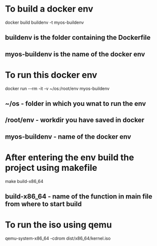 # To build a docker env
docker build buildenv -t myos-buildenv
## buildenv is the folder containing the Dockerfile
## myos-buildenv is the name of the docker env

# To run this docker env
docker run --rm -it -v ~/os:/root/env myos-buildenv
## ~/os - folder in which you wnat to run the env
## /root/env - workdir you have saved in docker
## myos-buildenv - name of the docker env

# After entering the env build the project using makefile
make build-x86_64
## build-x86_64 - name of the function in main file from where to start build

# To run the iso using qemu
qemu-system-x86_64 -cdrom dist/x86_64/kernel.iso